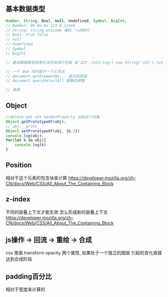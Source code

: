 ## 基本数据类型

```js
Number, String, Bool, null, Undefined, Symbol, BigInt;
// Number: 0b 0o 0x 123 0.123e9
// String: string unicode 编码 '\u0065'
// Bool: true false
// null
// Undefined
// Symbol
// BigInt

// 基本数据类型调用方法时会进行包装 如'123'.toString() new String('123').toString()

// 一个 dom 同时属于一个父节点
// document.getElementBy... 是动态获取
// document.querySelectAll 是静态获取

// 继承
```

## Object

```js
//delete get set hasOwnProperty 当前这个对象
Object.getPrototypeOf(obj);
// obj.__proto__
Object.setPrototypeOf(obj, {b,2})
console.log(obj);
for(let k in obj){
    console.log(k)
}
```

## Position

相对于这个元素的包含块来计算
<https://developer.mozilla.org/zh-CN/docs/Web/CSS/All_About_The_Containing_Block>

## z-index

不同的层叠上下文才能生效
怎么形成新的层叠上下文
<https://developer.mozilla.org/zh-CN/docs/Web/CSS/All_About_The_Containing_Block>

## js操作 -> 回流 -> 重绘 -> 合成

css 里面 transform opacity 两个属性,
如果处于一个独立的图层 引起的变化直接达到合成阶段

## padding百分比

相对于宽度来计算的
